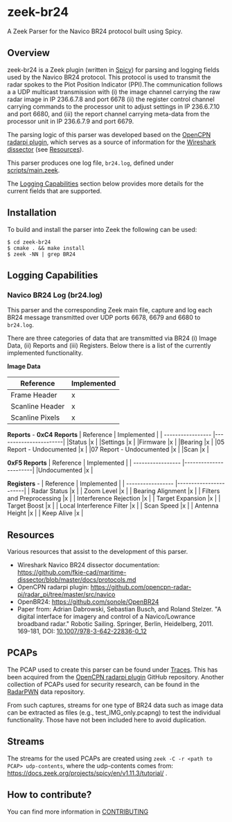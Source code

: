 # zeek-br24
A Zeek Parser for the Navico BR24 protocol built using Spicy. 

## Overview

zeek-br24 is a Zeek plugin (written in [Spicy](https://docs.zeek.org/projects/spicy/en/latest/)) for parsing and logging fields used by the Navico BR24 protocol. This protocol is used to transmit the radar spokes to the Plot Position Indicator (PPI).The communication follows a a UDP multicast transmission with (i) the image channel carrying the raw radar image in IP 236.6.7.8 and port 6678 (ii) the register control channel carrying commands to the processor unit to adjust settings in IP 236.6.7.10 and port 6680, and (iii) the report channel carrying meta-data from the processor unit in IP 236.6.7.9 and port 6679.

The parsing logic of this parser was developed based on the [OpenCPN radarpi plugin](https://github.com/opencpn-radar-pi/radar_pi/tree/master/src/navico), which serves as a source of information for the [Wireshark dissector](README.md) (see [Resources](#resources)).

This parser produces one log file, `br24.log`, defined under [scripts/main.zeek](./scripts/main.zeek).

The [Logging Capabilities](#loggingcapabilities) section below provides more details for the current fields that are supported.

## Installation

To build and install the parser into Zeek the following can be used:

```
$ cd zeek-br24
$ cmake . && make install
$ zeek -NN | grep BR24
```

## Logging Capabilities

### Navico BR24 Log (br24.log)

This parser and the corresponding Zeek main file, capture and log each BR24 message transmitted over UDP ports 6678, 6679 and 6680 to `br24.log`.

There are three categories of data that are transmitted via BR24 (i) Image Data, (ii) Reports and (iii) Registers. Below there is a list of the currently implemented functionality.


**Image Data**

| Reference         | Implemented           |
| ----------------- |-----------------------|
|Frame Header       |x                      |
|Scanline Header    |x                      |
|Scanline Pixels    |x                      |

**Reports** -
**0xC4 Reports**
| Reference         | Implemented           |
| ----------------- |-----------------------|
|Status             |x                      |
|Settings           |x                      |
|Firmware           |x                      |
|Bearing            |x                      |
|05 Report - Undocumented            |x     |
|07 Report - Undocumented            |x     |
|Scan               |x                      |

**0xF5 Reports**
| Reference         | Implemented           |
| ----------------- |-----------------------|
|Undocumented       |x                      |


**Registers** -
| Reference         | Implemented           |
| ----------------- |-----------------------|
| Radar Status      |x                      |
| Zoom Level        |x                      |
| Bearing Alignment |x                      |
| Filters and Preprocessing        |x       |
| Interference Rejection        |x          |
| Target Expansion        |x                |
| Target Boost            |x                |
| Local Interference Filter            |x   |
| Scan Speed        |x                      |
| Antenna Height    |x                      |
| Keep Alive        |x                      |

## Resources

Various resources that assist to the development of this parser.

* Wireshark Navico BR24 dissector documentation: https://github.com/fkie-cad/maritime-dissector/blob/master/docs/protocols.md 
* OpenCPN radarpi plugin: https://github.com/opencpn-radar-pi/radar_pi/tree/master/src/navico
* OpenBR24: https://github.com/sonole/OpenBR24
* Paper from: Adrian Dabrowski, Sebastian Busch, and Roland Stelzer. "A digital interface for imagery and control of a Navico/Lowrance broadband radar." Robotic Sailing. Springer, Berlin, Heidelberg, 2011. 169-181, DOI: [10.1007/978-3-642-22836-0_12](https://www.researchgate.net/publication/226363952_A_Digital_Interface_for_Imagery_and_Control_of_a_NavicoLowrance_Broadband_Radar)


## PCAPs

The PCAP used to create this parser can be found under [Traces](./testing/Traces/). This has been acquired from the [OpenCPN radarpi plugin](https://github.com/opencpn-radar-pi/radar_pi/tree/master/example) GitHub repository. Another collection of PCAPs used for security research, can be found in the [RadarPWN](https://doi.org/10.5281/zenodo.7188636) data repository.

From such captures, streams for one type of BR24 data such as image data can be extracted as files (e.g., test_IMG_only.pcapng) to test the individual functionality. Those have not been included here to avoid duplication.

## Streams

The streams for the used PCAPs are created using ``zeek -C -r <path to PCAP> udp-contents``, where the udp-contents comes from: https://docs.zeek.org/projects/spicy/en/v1.11.3/tutorial/ .

## How to contribute?

You can find more information in [CONTRIBUTING](./CONTRIBUTING.md)
